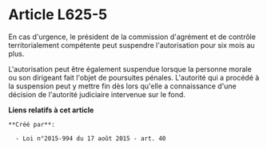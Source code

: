# Article L625-5

En cas d'urgence, le président de la commission d'agrément et de contrôle territorialement compétente peut suspendre
l'autorisation pour six mois au plus. 

L'autorisation peut être également suspendue lorsque la personne morale ou son dirigeant fait l'objet de poursuites pénales.
L'autorité qui a procédé à la suspension peut y mettre fin dès lors qu'elle a connaissance d'une décision de l'autorité
judiciaire intervenue sur le fond.

**Liens relatifs à cet article**

	**Créé par**:

	  - Loi n°2015-994 du 17 août 2015 - art. 40
